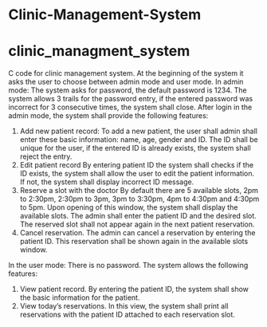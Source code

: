 # Clinic-Management-System
# clinic_managment_system
C code for clinic management system. At the beginning of the system it asks the user to choose between admin mode and user mode.
In admin mode:
The system asks for password, the default password is 1234. The system allows 3 trails for the password entry, if the entered password was incorrect for 3 consecutive times, the system shall close. After login in the admin mode, 
the system shall provide the following features:
1. Add new patient record: To add a new patient, the user shall admin shall enter these basic information: name, age, gender and ID. The ID shall be unique for the user, if the entered ID is already exists, the system shall reject the entry. 
2. Edit patient record By entering patient ID the system shall checks if the ID exists, the system shall allow the user to edit the patient information. If not, the system shall display incorrect ID message.
3. Reserve a slot with the doctor By default there are 5 available slots, 2pm to 2:30pm, 2:30pm to 3pm, 3pm to 3:30pm, 4pm to 4:30pm and 4:30pm to 5pm. Upon opening of this window, the system shall display the available slots. The admin shall enter the patient ID and the desired slot. The reserved slot shall not appear again in the next patient reservation.
4. Cancel reservation. 
The admin can cancel a reservation by entering the patient ID. This reservation shall be shown again in the available slots window.

In the user mode:
There is no password. 
The system allows the following features: 
1. View patient record. By entering the patient ID, the system shall show the basic information for the patient. 
2. View today’s reservations. In this view, the system shall print all reservations with the patient ID attached to each reservation slot.
